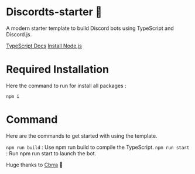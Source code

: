 # Discordts-starter 🚀

A modern starter template to build Discord bots using TypeScript and Discord.js.

[TypeScript Docs](https://www.typescriptlang.org/docs/)
[Install Node.js](https://nodejs.org/fr/download/)

# Required Installation
Here the command to run for install all packages :

``npm i``

# Command
Here are the commands to get started with using the template.

``npm run build`` : Use npm run build to compile the TypeScript.
``npm run start`` : Run npm run start to launch the bot.

Huge thanks to [Cbrra](https://github.com/Cbrra) 💖